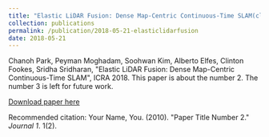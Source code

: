 ```yaml
---
title: "Elastic LiDAR Fusion: Dense Map-Centric Continuous-Time SLAM(click here for more information)"
collection: publications
permalink: /publication/2018-05-21-elasticlidarfusion
date: 2018-05-21
---
```


Chanoh Park, Peyman Moghadam, Soohwan Kim, Alberto Elfes, Clinton Fookes, Sridha Sridharan, "Elastic LiDAR Fusion: Dense Map-Centric Continuous-Time SLAM", ICRA 2018.
This paper is about the number 2. The number 3 is left for future work.

[Download paper here](http://academicpages.github.io/files/paper2.pdf)

Recommended citation: Your Name, You. (2010). "Paper Title Number 2." <i>Journal 1</i>. 1(2).
